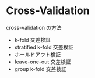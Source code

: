 # Cross-Validation

cross-validation の方法

- k-fold 交差検証
- stratified k-fold 交差検証
- ホールドアウト検証
- leave-one-out 交差検証
- group k-fold 交差検証

